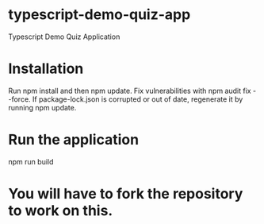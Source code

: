 # typescript-demo-quiz-app
Typescript Demo Quiz Application

# Installation
Run npm install and then npm update. 
Fix vulnerabilities with npm audit fix --force. 
If package-lock.json is corrupted or out of date, regenerate it by running npm update.

# Run the application
npm run build

# You will have to fork the repository to work on this.

